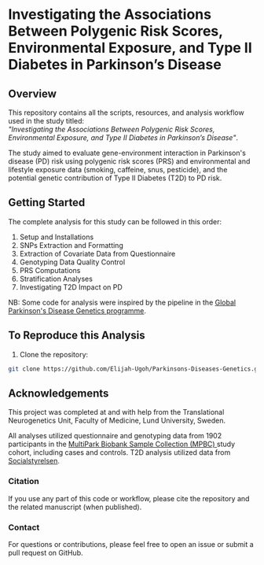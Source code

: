 # Investigating the Associations Between Polygenic Risk Scores, Environmental Exposure, and Type II Diabetes in Parkinson’s Disease

## Overview
This repository contains all the scripts, resources, and analysis workflow used in the study titled:  
*"Investigating the Associations Between Polygenic Risk Scores, Environmental Exposure, and Type II Diabetes in Parkinson’s Disease"*.

The study aimed to evaluate gene-environment interaction in Parkinson's disease (PD) risk using polygenic risk scores (PRS) and environmental and lifestyle exposure data (smoking, caffeine, snus, pesticide), and the potential genetic contribution of Type II Diabetes (T2D) to PD risk.



## Getting Started
The complete analysis for this study can be followed in this order:

1. Setup and Installations
2. SNPs Extraction and Formatting
3. Extraction of Covariate Data from Questionnaire
4. Genotyping Data Quality Control
5. PRS Computations
6. Stratification Analyses
7. Investigating T2D Impact on PD

NB: Some code for analysis were inspired by the pipeline in the [Global Parkinson's Disease Genetics programme](https://github.com/GP2-TNC-WG/GP2-Beginner-Bioinformatics-for-PD-Genetics/blob/master/README.md).

## To Reproduce this Analysis
1. Clone the repository:
```bash
git clone https://github.com/Elijah-Ugoh/Parkinsons-Diseases-Genetics.git
```
## Acknowledgements
This project was completed at and with help from the Translational Neurogenetics Unit, Faculty of Medicine, Lund University, Sweden.

All analyses utilized questionnaire and genotyping data from 1902 participants in the [MultiPark Biobank Sample Collection (MPBC) ](https://www.multipark.lu.se/infrastructures/biobank-platform) study cohort, including cases and controls. T2D analysis utilized data from [Socialstyrelsen](https://www.socialstyrelsen.se/en/statistics-and-data/registers/national-patient-register/).

### Citation
If you use any part of this code or workflow, please cite the repository and the related manuscript (when published).

### Contact
For questions or contributions, please feel free to open an issue or submit a pull request on GitHub.
